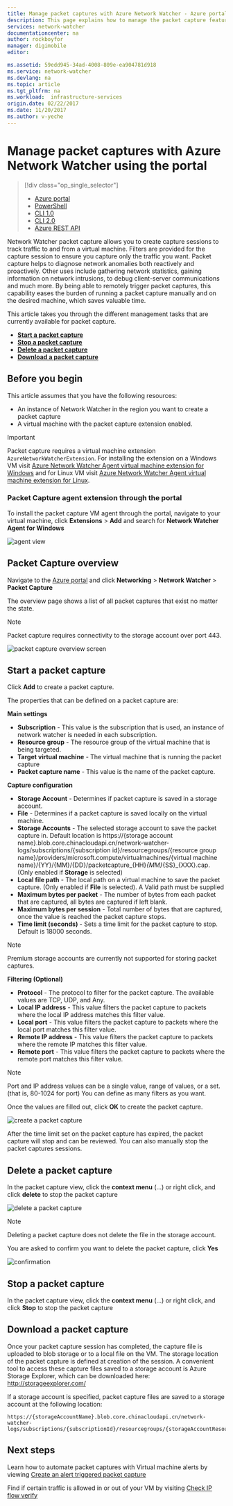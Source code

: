 ```yaml
---
title: Manage packet captures with Azure Network Watcher - Azure portal | Azure
description: This page explains how to manage the packet capture feature of Network Watcher using Azure portal
services: network-watcher
documentationcenter: na
author: rockboyfor
manager: digimobile
editor: 

ms.assetid: 59edd945-34ad-4008-809e-ea904781d918
ms.service: network-watcher
ms.devlang: na
ms.topic: article
ms.tgt_pltfrm: na
ms.workload:  infrastructure-services
origin.date: 02/22/2017
ms.date: 11/20/2017
ms.author: v-yeche
---
```


# Manage packet captures with Azure Network Watcher using the portal

> [!div class="op_single_selector"]
> - [Azure portal](network-watcher-packet-capture-manage-portal.md)
> - [PowerShell](network-watcher-packet-capture-manage-powershell.md)
> - [CLI 1.0](network-watcher-packet-capture-manage-cli-nodejs.md)
> - [CLI 2.0](network-watcher-packet-capture-manage-cli.md)
> - [Azure REST API](network-watcher-packet-capture-manage-rest.md)

Network Watcher packet capture allows you to create capture sessions to track traffic to and from a virtual machine. Filters are provided for the capture session to ensure you capture only the traffic you want. Packet capture helps to diagnose network anomalies both reactively and proactively. Other uses include gathering network statistics, gaining information on network intrusions, to debug client-server communications and much more. By being able to remotely trigger packet captures, this capability eases the burden of running a packet capture manually and on the desired machine, which saves valuable time.

This article takes you through the different management tasks that are currently available for packet capture.

- [**Start a packet capture**](#start-a-packet-capture)
- [**Stop a packet capture**](#stop-a-packet-capture)
- [**Delete a packet capture**](#delete-a-packet-capture)
- [**Download a packet capture**](#download-a-packet-capture)

## Before you begin

This article assumes that you have the following resources:

- An instance of Network Watcher in the region you want to create a packet capture
- A virtual machine with the packet capture extension enabled.

> [!IMPORTANT]
> Packet capture requires a virtual machine extension `AzureNetworkWatcherExtension`. For installing the extension on a Windows VM visit [Azure Network Watcher Agent virtual machine extension for Windows](../virtual-machines/windows/extensions-nwa.md) and for Linux VM visit [Azure Network Watcher Agent virtual machine extension for Linux](../virtual-machines/linux/extensions-nwa.md).

### Packet Capture agent extension through the portal

To install the packet capture VM agent through the portal, navigate to your virtual machine, click **Extensions** > **Add** and search for **Network Watcher Agent for Windows**

![agent view][agent]

## Packet Capture overview

Navigate to the [Azure portal](https://portal.azure.cn) and click **Networking** > **Network Watcher** > **Packet Capture**

The overview page shows a list of all packet captures that exist no matter the state.

> [!NOTE]
> Packet capture requires connectivity to the storage account over port 443.

![packet capture overview screen][1]

## Start a packet capture

Click **Add** to create a packet capture.

The properties that can be defined on a packet capture are:

**Main settings**

- **Subscription** - This value is the subscription that is used, an instance of network watcher is needed in each subscription.
- **Resource group** - The resource group of the virtual machine that is being targeted.
- **Target virtual machine** - The virtual machine that is running the packet capture
- **Packet capture name** - This value is the name of the packet capture.

**Capture configuration**

- **Storage Account** - Determines if packet capture is saved in a storage account.
- **File** - Determines if a packet capture is saved locally on the virtual machine.
- **Storage Accounts** - The selected storage account to save the packet capture in. Default location is https://{storage account name}.blob.core.chinacloudapi.cn/network-watcher-logs/subscriptions/{subscription id}/resourcegroups/{resource group name}/providers/microsoft.compute/virtualmachines/{virtual machine name}/{YY}/{MM}/{DD}/packetcapture_{HH}_{MM}_{SS}_{XXX}.cap. (Only enabled if **Storage** is selected)
- **Local file path** - The local path on a virtual machine to save the packet capture. (Only enabled if **File** is selected). A Valid path must be supplied
- **Maximum bytes per packet** - The number of bytes from each packet that are captured, all bytes are captured if left blank.
- **Maximum bytes per session** - Total number of bytes that are captured, once the value is reached the packet capture stops.
- **Time limit (seconds)** - Sets a time limit for the packet capture to stop. Default is 18000 seconds.

> [!NOTE]
> Premium storage accounts are currently not supported for storing packet captures.

**Filtering (Optional)**

- **Protocol** - The protocol to filter for the packet capture. The available values are TCP, UDP, and Any.
- **Local IP address** - This value filters the packet capture to packets where the local IP address matches this filter value.
- **Local port** - This value filters the packet capture to packets where the local port matches this filter value.
- **Remote IP address** - This value filters the packet capture to packets where the remote IP matches this filter value.
- **Remote port** - This value filters the packet capture to packets where the remote port matches this filter value.

> [!NOTE]
> Port and IP address values can be a single value, range of values, or a set. (that is, 80-1024 for port)
> You can define as many filters as you want.

Once the values are filled out, click **OK** to create the packet capture.

![create a packet capture][2]

After the time limit set on the packet capture has expired, the packet capture will stop and can be reviewed. You can also manually stop the packet captures sessions.

## Delete a packet capture

In the packet capture view, click the **context menu** (...) or right click, and click **delete** to stop the packet capture

![delete a packet capture][3]

> [!NOTE]
> Deleting a packet capture does not delete the file in the storage account.

You are asked to confirm you want to delete the packet capture, click **Yes**

![confirmation][4]

## Stop a packet capture

In the packet capture view, click the **context menu** (...) or right click, and click **Stop** to stop the packet capture

## Download a packet capture

Once your packet capture session has completed, the capture file is uploaded to blob storage or to a local file on the VM. The storage location of the packet capture is defined at creation of the session. A convenient tool to access these capture files saved to a storage account is Azure Storage Explorer, which can be downloaded here:  http://storageexplorer.com/

If a storage account is specified, packet capture files are saved to a storage account at the following location:
```
https://{storageAccountName}.blob.core.chinacloudapi.cn/network-watcher-logs/subscriptions/{subscriptionId}/resourcegroups/{storageAccountResourceGroup}/providers/microsoft.compute/virtualmachines/{VMName}/{year}/{month}/{day}/packetCapture_{creationTime}.cap
```

## Next steps

Learn how to automate packet captures with Virtual machine alerts by viewing [Create an alert triggered packet capture](network-watcher-alert-triggered-packet-capture.md)

Find if certain traffic is allowed in or out of your VM by visiting [Check IP flow verify](network-watcher-check-ip-flow-verify-portal.md)

<!-- Image references -->
[1]: ./media/network-watcher-packet-capture-manage-portal/figure1.png
[2]: ./media/network-watcher-packet-capture-manage-portal/figure2.png
[3]: ./media/network-watcher-packet-capture-manage-portal/figure3.png
[4]: ./media/network-watcher-packet-capture-manage-portal/figure4.png
[agent]: ./media/network-watcher-packet-capture-manage-portal/agent.png

<!--Update_Description: new articles on network watcher packet capture manage portal -->